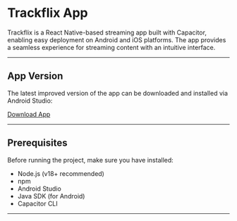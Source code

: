 # Trackflix App

Trackflix is a React Native-based streaming app built with Capacitor, enabling easy deployment on Android and iOS platforms. The app provides a seamless experience for streaming content with an intuitive interface.

---

##  App Version

The latest improved version of the app can be downloaded and installed via Android Studio:

[Download App](https://drive.google.com/file/d/1EIqhCJTaYMaBRM09CRKo4vt_uS2s91er/view?usp=sharing)

---

##  Prerequisites

Before running the project, make sure you have installed:

- Node.js (v18+ recommended)
- npm
- Android Studio
- Java SDK (for Android)
- Capacitor CLI

---



